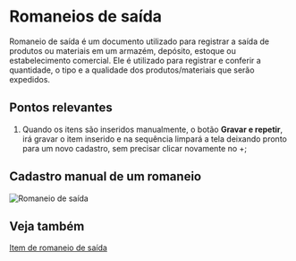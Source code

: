 # Romaneios de saída

Romaneio de saída é um documento utilizado para registrar a saída de produtos ou materiais em um armazém, depósito, estoque ou estabelecimento comercial. Ele é utilizado para registrar e conferir a quantidade, o tipo e a qualidade dos produtos/materiais que serão expedidos.

## Pontos relevantes

1. Quando os itens são inseridos manualmente, o botão **Gravar e repetir**, irá gravar o item inserido e na sequência limpará a tela deixando pronto para um novo cadastro, sem precisar clicar novamente no +;

## Cadastro manual de um romaneio

![Romaneio de saída](outgoingList.png)

## Veja também 

[Item de romaneio de saída](outgoingListItem)